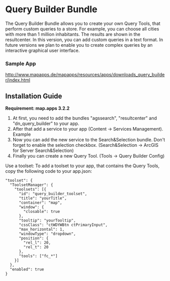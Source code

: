 # Query Builder Bundle
The Query Builder Bundle allows you to create your own Query Tools, that perform custom queries to a store. For example, you can choose all cities with more than 1 million inhabitants. The results are shown in the resultcenter. In this version, you can add custom queries in a text format. In future versions we plan to enable you to create complex queries by an interactive graphical user interface.

### Sample App ###
http://www.mapapps.de/mapapps/resources/apps/downloads_query_builder/index.html

Installation Guide
------------------
**Requirement: map.apps 3.2.2**
1. At first, you need to add the bundles "agssearch", "resultcenter" and "dn_query_builder" to your app.
2. After that add a service to your app (Content -> Services Management). Example
3. Now you can add the new service to the Search&Selection bundle. Don't forget to enable the selection checkbox. (Search&Selection -> ArcGIS for Server Search&Selection)
4. Finally you can create a new Query Tool. (Tools -> Query Builder Config)

Use a toolset:
To add a toolset to your app, that contains the Query Tools, copy the following code to your app.json:
```
"toolset": {
  "ToolsetManager": {
    "toolsets": [{
      "id": "query_builder_toolset",
      "title": "yourTitle",
      "container": "map",
      "window": {
        "closable": true
      },
      "tooltip": "yourTooltip",
      "cssClass": "ctWDYWBtn ctPrimaryInput",
      "max_horizontal": 1,
      "windowType": "dropdown",
      "position": {
        "rel_l": 20,
        "rel_t": 20
      },
      "tools": ["fc_*"]
    }]
  },
  "enabled": true
}
```
